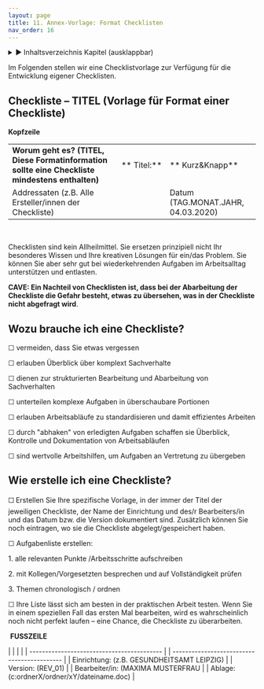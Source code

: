 ```yaml
---
layout: page
title: 11. Annex-Vorlage: Format Checklisten
nav_order: 16
---
```

 
<details markdown="block"> 
  <summary> 
      &#9658; Inhaltsverzeichnis Kapitel (ausklappbar) 
  </summary>
 
1. TOC
{:toc}
 </details>
 
   <p></p>
 
 
Im Folgenden stellen wir eine Checklistvorlage zur Verfügung für die
Entwicklung eigener
Checklisten.

## Checkliste – TITEL (Vorlage für Format einer Checkliste)

**Kopfzeile** 

|                                                                                                 |             |                                    |
| ----------------------------------------------------------------------------------------------- | ----------- | ---------------------------------- |
| **Worum geht es? (TITEL, Diese Formatinformation sollte eine Checkliste mindestens enthalten)** | ** Titel:** | ** Kurz\&Knapp**                   |
| Addressaten (z.B. Alle Ersteller/innen der Checkliste)                                          |             | Datum (TAG.MONAT.JAHR, 04.03.2020) |

 

Checklisten sind kein Allheilmittel. Sie ersetzen prinzipiell nicht Ihr
besonderes Wissen und Ihre kreativen Lösungen für ein/das Problem. Sie
können Sie aber sehr gut bei wiederkehrenden Aufgaben im Arbeitsalltag
unterstützen und entlasten.

**CAVE: Ein Nachteil von Checklisten ist, dass bei der Abarbeitung der
Checkliste die Gefahr besteht, etwas zu übersehen, was in der Checkliste
nicht abgefragt wird**.

## Wozu brauche ich eine Checkliste?

☐ vermeiden, dass Sie etwas vergessen

☐ erlauben Überblick über komplext Sachverhalte

☐ dienen zur strukturierten Bearbeitung und Abarbeitung von
Sachverhalten

☐ unterteilen komplexe Aufgaben in überschaubare Portionen

☐ erlauben Arbeitsabläufe zu standardisieren und damit effizientes
Arbeiten

☐ durch "abhaken" von erledigten Aufgaben schaffen sie Überblick,
Kontrolle und Dokumentation von Arbeitsabläufen

☐ sind wertvolle Arbeitshilfen, um Aufgaben an Vertretung zu übergeben

## Wie erstelle ich eine Checkliste?

☐ Erstellen Sie Ihre spezifische Vorlage, in der immer der Titel der
jeweiligen Checkliste, der Name der Einrichtung und des/r Bearbeiters/in
und das Datum bzw. die Version dokumentiert sind. Zusätzlich können Sie
noch eintragen, wo sie die Checkliste abgelegt/gespeichert haben.

☐ Aufgabenliste erstellen:

1\. alle relevanten Punkte /Arbeitsschritte aufschreiben

2\. mit Kollegen/Vorgesetzten besprechen und auf Vollständigkeit prüfen

3\. Themen chronologisch / ordnen

☐ Ihre Liste lässt sich am besten in der praktischen Arbeit testen. Wenn
Sie in einem speziellen Fall das ersten Mal bearbeiten, wird es
wahrscheinlich noch nicht perfekt laufen – eine Chance, die Checkliste
zu
überarbeiten.

 **FUSSZEILE**

|                                            |  |                                             |
| ------------------------------------------ |  | ------------------------------------------- |
| Einrichtung: (z.B. GESUNDHEITSAMT LEIPZIG) |  | Version: (REV\_01)                          |
| Bearbeiter/in: (MAXIMA MUSTERFRAU          |  | Ablage: (c:ordnerX/ordner/xY/dateiname.doc) |

 

<div class="section fnlist" data-role="doc-footnotes">

</div>
